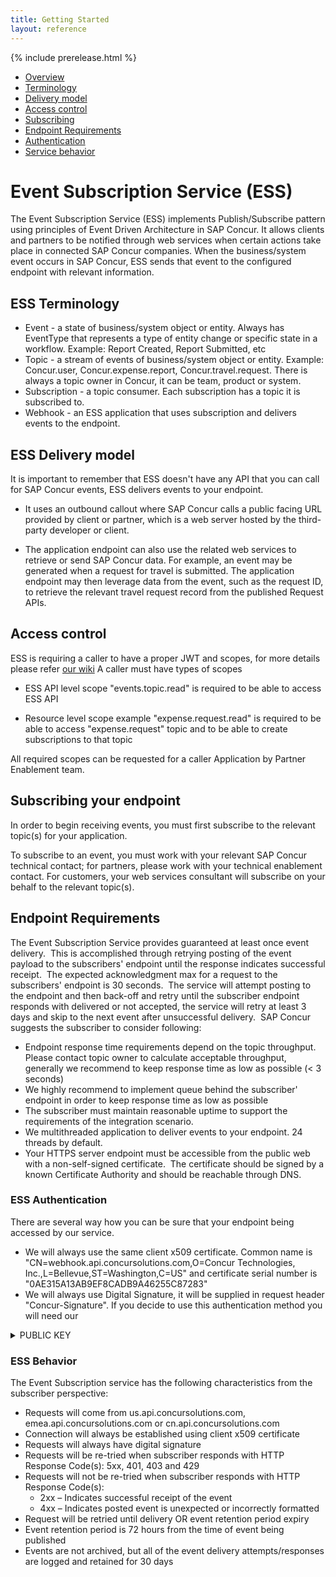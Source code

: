 ```yaml
---
title: Getting Started
layout: reference
---
```


{% include prerelease.html %}

* [Overview](#ess)
* [Terminology](#ess-terminology)
* [Delivery model](#ess-delivery)
* [Access control](#access-control)
* [Subscribing](#subscribing)
* [Endpoint Requirements](#endpoint-requirements)
* [Authentication](#ess-authentication)
* [Service behavior](#ess-behavior")

# <a name="ess"></a>Event Subscription Service (ESS)

The Event Subscription Service (ESS) implements Publish/Subscribe pattern using principles of Event Driven Architecture in SAP Concur. It allows clients and partners to be notified through web services when certain actions take place in connected SAP Concur companies. When the business/system event occurs in SAP Concur, ESS sends that event to the configured endpoint with relevant information.

## <a name="ess-terminology"></a>ESS Terminology
* Event - a state of business/system object or entity. Always has EventType that represents a type of entity change or specific state in a workflow. Example: Report Created, Report Submitted, etc
* Topic - a stream of events of business/system object or entity. Example: Concur.user, Concur.expense.report, Concur.travel.request. There is always a topic owner in Concur, it can be team, product or system.
* Subscription - a topic consumer. Each subscription has a topic it is subscribed to.  
* Webhook - an ESS application that uses subscription and delivers events to the endpoint.

## <a name="ess-delivery"></a>ESS Delivery model

It is important to remember that ESS doesn't have any API that you can call for SAP Concur events, ESS delivers events to your endpoint.

* It uses an outbound callout where SAP Concur calls a public facing URL provided by client or partner, which is a web server hosted by the third-party developer or client.

* The application endpoint can also use the related web services to retrieve or send SAP Concur data. For example, an event may be generated when a request for travel is submitted. The application endpoint may then leverage data from the event, such as the request ID, to retrieve the relevant travel request record from the published Request APIs.


## <a name="access-control"></a>Access control

ESS is requiring a caller to have a proper JWT and scopes, for more details please refer <a href="https://developer.concur.com/api-reference/authentication/scopes.html">our wiki</a>
A caller must have types of scopes

* ESS API level scope "events.topic.read" is required to be able to access ESS API

* Resource level scope example "expense.request.read" is required to be able to access "expense.request" topic and to be able to create subscriptions to that topic

All required scopes can be requested for a caller Application by Partner Enablement team.


## <a name="subscribing"></a>Subscribing your endpoint

In order to begin receiving events, you must first subscribe to the relevant topic(s) for your application.

To subscribe to an event, you must work with your relevant SAP Concur technical contact; for partners, please work with your technical enablement contact. For customers, your web services consultant will subscribe on your behalf to the relevant topic(s).

## <a name="endpoint-requirements"></a>Endpoint Requirements

The Event Subscription Service provides guaranteed at least once event delivery.  This is accomplished through retrying posting of the event payload to the subscribers' endpoint until the response indicates successful receipt.  The expected acknowledgment max for a request to the subscribers' endpoint is 30 seconds.  The service will attempt posting to the endpoint and then back-off and retry until the subscriber endpoint responds with delivered or not accepted, the service will retry at least 3 days and skip to the next event after unsuccessful delivery.  SAP Concur suggests the subscriber to consider following:
* Endpoint response time requirements depend on the topic throughput. Please contact topic owner to calculate acceptable throughput, generally we recommend to keep response time as low   as possible (< 3 seconds)
* We highly recommend to implement queue behind the subscriber' endpoint in order to keep response time as low as possible   
* The subscriber must maintain reasonable uptime to support the requirements of the integration scenario.
* We multithreaded application to deliver events to your endpoint. 24 threads by default.
* Your HTTPS server endpoint must be accessible from the public web with a non-self-signed certificate.  The certificate should be signed by a known Certificate Authority and should be reachable through DNS.

### <a name="ess-authentication"></a> ESS Authentication

There are several way how you can be sure that your endpoint being accessed by our service.
* We will always use the same client x509 certificate. Common name is "CN=webhook.api.concursolutions.com,O=Concur Technologies\, Inc.,L=Bellevue,ST=Washington,C=US" and certificate serial number is "0AE315A13AB9EF8CADB9A46255C87283"
* We will always use Digital Signature, it will be supplied in request header "Concur-Signature". If you decide to use this authentication method you will need  our
<details><summary>PUBLIC KEY</summary>
<p>
```
-----BEGIN PUBLIC KEY-----
MIIBIjANBgkqhkiG9w0BAQEFAAOCAQ8AMIIBCgKCAQEAxS1LsXrEWEEMPooLHa4r
osCAnmkO3HaBAk0YcsDMR6hQeuQNLqRWP65TpbfTbKWmZ22Hzep3Ekhs1qvSZgI+
iq/bnVeDhkcD+LqVQGP+7fyE0E0bO96FOzMmtbRet4wAiiE9+uw5GmZfg+fRG3yI
y2N5u5p7VHJ1RwNugrIUQjhrLvZc+lhqR/aKTxQCQ5CGAgLZIcr3FIWCWrSBMK3d
Wy3KI+qe3ZX0STrCCNxl2UFnuuAa2RZZ2j4QtWHlNkyK+UEup+cGkvpc1XrT7anL
HlbTP6jE7MqB5sJ9r2EEzrJzJZjD13UqlzvI61tTC8SKpuk5AEaSsUV7RKlKUCjB
8wIDAQAB
-----END PUBLIC KEY-----
```
</p>
</details>



### <a name="ess-behavior"></a>ESS Behavior

The Event Subscription service has the following characteristics from the subscriber perspective:

* Requests will come from us.api.concursolutions.com, emea.api.concursolutions.com or cn.api.concursolutions.com
* Connection will always be established using client x509 certificate
* Requests will always have digital signature
* Requests will be re-tried when subscriber responds with HTTP Response Code(s): 5xx, 401, 403 and 429
* Requests will not be re-tried when subscriber responds with HTTP Response Code(s):
  * 2xx – Indicates successful receipt of the event
  * 4xx – Indicates posted event is unexpected or incorrectly formatted
* Request will be retried until delivery OR event retention period expiry
* Event retention period is 72 hours from the time of event being published
* Events are not archived, but all of the event delivery attempts/responses are logged and retained for 30 days
